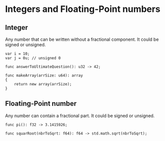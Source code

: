 Integers and Floating-Point numbers
===================================


Integer
-------
Any number that can be written without a fractional component. It could be signed or unsigned.

```
var i = 10;
var j = 0u; // unsigned 0

func answerToUltimateQuestion(): u32 -> 42;

func makeArray(arrSize: u64): array
{
    return new array(arrSize);
}

```


Floating-Point number
---------------------
Any number can contain a fractional part.  It could be signed or unsigned.

```
func pi(): f32 -> 3.1415926;

func squarRoot(nbrToSqrt: f64): f64 -> std.math.sqrt(nbrToSqrt);

```